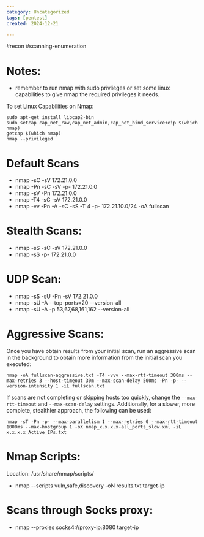 ```yaml
---
category: Uncategorized
tags: [pentest]
created: 2024-12-21

---
```

#recon #scanning-enumeration
# Notes: 
- remember to run nmap with sudo privlieges or set some linux capabilities to give nmap the required privileges it needs. 

To set Linux Capabilities on Nmap:
```
sudo apt-get install libcap2-bin
sudo setcap cap_net_raw,cap_net_admin,cap_net_bind_service+eip $(which nmap)
getcap $(which nmap)
nmap --privileged
```

# Default Scans
- nmap -sC -sV 172.21.0.0
- nmap -Pn -sC -sV -p- 172.21.0.0
- nmap -sV -Pn 172.21.0.0
- nmap -T4 -sC -sV 172.21.0.0
- nmap -vv -Pn -A -sC -sS -T 4 -p- 172.21.10.0/24 -oA fullscan


# Stealth Scans: 
- nmap -sS -sC -sV 172.21.0.0
- nmap -sS -p- 172.21.0.0

# UDP Scan: 
- nmap -sS -sU -Pn -sV 172.21.0.0
- nmap -sU -A --top-ports=20 --version-all
- nmap -sU -A -p 53,67,68,161,162 --version-all

# Aggressive Scans: 
Once you have obtain results from your initial scan, run an aggressive scan in the background to obtain more information from the initial scan you executed: 

```
nmap -oA fullscan-aggressive.txt -T4 -vvv --max-rtt-timeout 300ms --max-retries 3 --host-timeout 30m --max-scan-delay 500ms -Pn -p- --version-intensity 1 -iL fullscan.txt
```

If scans are not completing or skipping hosts too quickly, change the `--max-rtt-timeout` and `--max-scan-delay` settings. Additionally, for a slower, more complete, stealthier approach, the following can be used:

```
nmap -sT -Pn -p- --max-parallelism 1 --max-retries 0 --max-rtt-timeout 1000ms --max-hostgroup 1 -oX nmap_x.x.x.x-all_ports_slow.xml -iL x.x.x.x_Active_IPs.txt
```

# Nmap Scripts: 

Location: /usr/share/nmap/scripts/

- nmap --scripts vuln,safe,discovery -oN results.txt target-ip

# Scans through Socks proxy: 

- nmap --proxies socks4://proxy-ip:8080 target-ip
